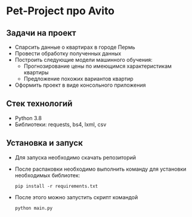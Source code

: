 # Pet-Project про Avito
## Задачи на проект
* Спарсить данные о квартирах в городе Пермь
* Провести обработку полученных данных
* Построить следующие модели машинного обучения:
    * Прогнозирование цены по имеющимся характеристикам квартиры
    * Предложение похожих вариантов квартир
* Оформить проект в виде консольного приложения 
## Стек технологий
* Python 3.8
* Библиотеки: requests, bs4, lxml, csv
## Установка и запуск
* Для запуска необходимо скачать репозиторий
* После распаковки необходимо выполнить команду для установки необходимых библиотек:

  ```pip install -r requirements.txt```
* После этого можно запустить скрипт командой

  ```python main.py```